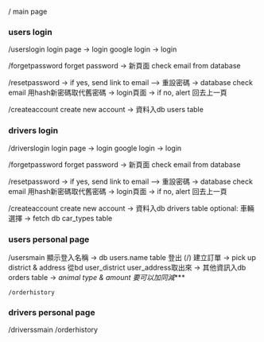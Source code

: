 /
main page

### users login 
/userslogin
login page -> login
google login -> login

   /forgetpassword
forget password -> 新頁面 check email from database 

   /resetpassword 
-> if yes, send link to email —> 重設密碼 -> database check email 用hash新密碼取代舊密碼 -> login頁面
-> if no, alert 回去上一頁

   /createaccount
create new account -> 資料入db users table

### drivers login 
/driverslogin
login page -> login
google login -> login

   /forgetpassword
   forget password -> 新頁面 check email from database 

   /resetpassword 
   -> if yes, send link to email —> 重設密碼 -> database check email 用hash新密碼取代舊密碼 -> login頁面
   -> if no, alert 回去上一頁

   /createaccount
   create new account -> 資料入db drivers table
   optional: 車輛選擇 -> fetch db car_types table

### users personal page
/usersmain
顯示登入名稱 -> db users.name table
登出 (/)
建立訂單 
-> pick up district & address 從bd user_district user_address取出來
-> 其他資訊入db orders table
-> *animal type & amount 要可以加同減****

    /orderhistory





### drivers personal page
/driverssmain
     /orderhistory


